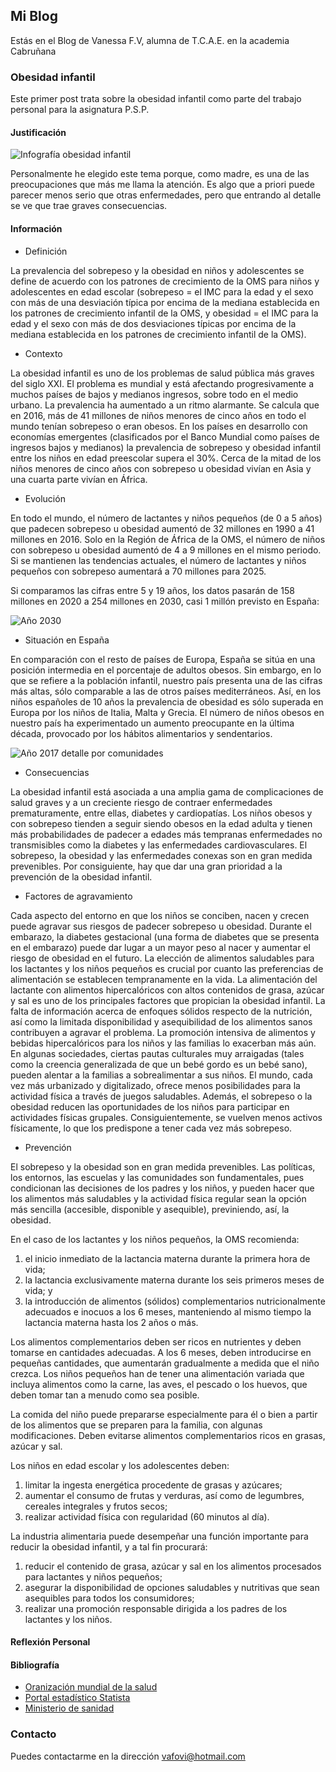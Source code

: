 ## Mi Blog

Estás en el Blog de Vanessa F.V, alumna de T.C.A.E. en la academia Cabruñana

### Obesidad infantil

Este primer post trata sobre la obesidad infantil como parte del trabajo personal para la asignatura P.S.P.

#### Justificación

![Infografía obesidad infantil](https://www.antavillaschool.com/wp-content/uploads/2018/11/obesidad-infantil-un-compromiso-con-el-que-luchar.jpg)

Personalmente he elegido este tema porque, como madre, es una de las preocupaciones que más me llama la atención. Es algo que a priori puede parecer menos serio que otras enfermedades, pero que entrando al detalle se ve que trae graves consecuencias.

#### Información

- Definición

La prevalencia del sobrepeso y la obesidad en niños y adolescentes se define de acuerdo con los patrones de crecimiento de la OMS para niños y adolescentes en edad escolar (sobrepeso = el IMC para la edad y el sexo con más de una desviación típica por encima de la mediana establecida en los patrones de crecimiento infantil de la OMS, y obesidad = el IMC para la edad y el sexo con más de dos desviaciones típicas por encima de la mediana establecida en los patrones de crecimiento infantil de la OMS).

- Contexto

La obesidad infantil es uno de los problemas de salud pública más graves del siglo XXI. El problema es mundial y está afectando progresivamente a muchos países de bajos y medianos ingresos, sobre todo en el medio urbano. La prevalencia ha aumentado a un ritmo alarmante. Se calcula que en 2016, más de 41 millones de niños menores de cinco años en todo el mundo tenían sobrepeso o eran obesos. En los países en desarrollo con economías emergentes (clasificados por el Banco Mundial como países de ingresos bajos y medianos) la prevalencia de sobrepeso y obesidad infantil entre los niños en edad preescolar supera el 30%. Cerca de la mitad de los niños menores de cinco años con sobrepeso u obesidad vivían en Asia y una cuarta parte vivían en África.

- Evolución

En todo el mundo, el número de lactantes y niños pequeños (de 0 a 5 años) que padecen sobrepeso u obesidad aumentó de 32 millones en 1990 a 41 millones en 2016. Solo en la Región de África de la OMS, el número de niños con sobrepeso u obesidad aumentó de 4 a 9 millones en el mismo periodo. Si se mantienen las tendencias actuales, el número de lactantes y niños pequeños con sobrepeso aumentará a 70 millones para 2025.

Si comparamos las cifras entre 5 y 19 años, los datos pasarán de 158 millones en 2020 a 254 millones en 2030, casi 1 millón previsto en España:

![Año 2030](https://cdn.statcdn.com/Infographic/images/normal/24340.jpeg)

- Situación en España

En comparación con el resto de países de Europa, España se sitúa en una posición intermedia en el porcentaje de adultos obesos. Sin embargo, en lo que se refiere a la población infantil, nuestro país presenta una de las cifras más altas, sólo comparable a las de otros países mediterráneos. Así, en los niños españoles de 10 años la prevalencia de obesidad es sólo superada en Europa por los niños de Italia, Malta y Grecia. El número de niños obesos en nuestro país ha experimentado un aumento preocupante en la última década, provocado por los hábitos alimentarios y sendentarios.

![Año 2017 detalle por comunidades](https://github.com/taravika/blog/blob/gh-pages/ObesidadInfantilEspa%C3%B1a.png)

- Consecuencias

La obesidad infantil está asociada a una amplia gama de complicaciones de salud graves y a un creciente riesgo de contraer enfermedades prematuramente, entre ellas, diabetes y cardiopatías. Los niños obesos y con sobrepeso tienden a seguir siendo obesos en la edad adulta y tienen más probabilidades de padecer a edades más tempranas enfermedades no transmisibles como la diabetes y las enfermedades cardiovasculares. El sobrepeso, la obesidad y las enfermedades conexas son en gran medida prevenibles. Por consiguiente, hay que dar una gran prioridad a la prevención de la obesidad infantil.

- Factores de agravamiento

Cada aspecto del entorno en que los niños se conciben, nacen y crecen puede agravar sus riesgos de padecer sobrepeso u obesidad. Durante el embarazo, la diabetes gestacional (una forma de diabetes que se presenta en el embarazo) puede dar lugar a un mayor peso al nacer y aumentar el riesgo de obesidad en el futuro.
La elección de alimentos saludables para los lactantes y los niños pequeños es crucial por cuanto las preferencias de alimentación se establecen tempranamente en la vida. La alimentación del lactante con alimentos hipercalóricos con altos contenidos de grasa, azúcar y sal es uno de los principales factores que propician la obesidad infantil.
La falta de información acerca de enfoques sólidos respecto de la nutrición, así como la limitada disponibilidad y asequibilidad de los alimentos sanos contribuyen a agravar el problema. La promoción intensiva de alimentos y bebidas hipercalóricos para los niños y las familias lo exacerban más aún. En algunas sociedades, ciertas pautas culturales muy arraigadas (tales como la creencia generalizada de que un bebé gordo es un bebé sano), pueden alentar a la familias a sobrealimentar a sus niños.
El mundo, cada vez más urbanizado y digitalizado, ofrece menos posibilidades para la actividad física a través de juegos saludables. Además, el sobrepeso o la obesidad reducen las oportunidades de los niños para participar en actividades físicas grupales. Consiguientemente, se vuelven menos activos físicamente, lo que los predispone a tener cada vez más sobrepeso.

- Prevención

El sobrepeso y la obesidad son en gran medida prevenibles. Las políticas, los entornos, las escuelas y las comunidades son fundamentales, pues condicionan las decisiones de los padres y los niños, y pueden hacer que los alimentos más saludables y la actividad física regular sean la opción más sencilla (accesible, disponible y asequible), previniendo, así, la obesidad.

En el caso de los lactantes y los niños pequeños, la OMS recomienda:

1. el inicio inmediato de la lactancia materna durante la primera hora de vida;
2. la lactancia exclusivamente materna durante los seis primeros meses de vida; y
3. la introducción de alimentos (sólidos) complementarios nutricionalmente adecuados e inocuos a los 6 meses, manteniendo al mismo tiempo la lactancia materna hasta los 2 años o más.

Los alimentos complementarios deben ser ricos en nutrientes y deben tomarse en cantidades adecuadas. A los 6 meses, deben introducirse en pequeñas cantidades, que aumentarán gradualmente a medida que el niño crezca. Los niños pequeños han de tener una alimentación variada que incluya alimentos como la carne, las aves, el pescado o los huevos, que deben tomar tan a menudo como sea posible.

La comida del niño puede prepararse especialmente para él o bien a partir de los alimentos que se preparen para la familia, con algunas modificaciones. Deben evitarse alimentos complementarios ricos en grasas, azúcar y sal.

Los niños en edad escolar y los adolescentes deben:

1. limitar la ingesta energética procedente de grasas y azúcares;
2. aumentar el consumo de frutas y verduras, así como de legumbres, cereales integrales y frutos secos;
3. realizar actividad física con regularidad (60 minutos al día).

La industria alimentaria puede desempeñar una función importante para reducir la obesidad infantil, y a tal fin procurará:

1. reducir el contenido de grasa, azúcar y sal en los alimentos procesados para lactantes y niños pequeños;
2. asegurar la disponibilidad de opciones saludables y nutritivas que sean asequibles para todos los consumidores;
3. realizar una promoción responsable dirigida a los padres de los lactantes y los niños.

#### Reflexión Personal
#### Bibliografía

- [Oranización mundial de la salud](https://www.who.int/dietphysicalactivity/childhood/es/)
- [Portal estadístico Statista](https://es.statista.com/grafico/24340/numero-previsto-de-ninos-de-5-a-19-anos-con-obesidad/)
- [Ministerio de sanidad](https://www.mscbs.gob.es/estadEstudios/sanidadDatos/tablas/tabla10.htm)

### Contacto

Puedes contactarme en la dirección vafovi@hotmail.com
